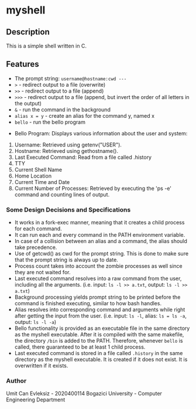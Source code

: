 # myshell

## Description

This is a simple shell written in C.

## Features

- The prompt string: `username@hostname:cwd ---`
- `>` - redirect output to a file (overwrite)
- `>>` - redirect output to a file (append)
- `>>>` - redirect output to a file (append, but invert the order of all letters in the output)
- `&` - run the command in the background
- `alias x = y` - create an alias for the command y, named x
- `bello` - run the bello program

* Bello Program: Displays various information about the user and system:

1.  Username: Retrieved using getenv("USER").
2.  Hostname: Retrieved using gethostname().
3.  Last Executed Command: Read from a file called .history
4.  TTY
5.  Current Shell Name
6.  Home Location
7.  Current Time and Date
8.  Current Number of Processes: Retrieved by executing the 'ps -e' command and counting lines of output.

### Some Design Decisions and Specifications

- It works in a fork-exec manner, meaning that it creates a child process for each command.
- It can run each and every command in the PATH environment variable.
- In case of a collision between an alias and a command, the alias should take precedence.
- Use of getcwd() as cwd for the prompt string. This is done to make sure that the prompt string is always up to date.
- Process count takes into account the zombie processes as well since they are not waited for.
- Last executed command resolves into a raw command from the user, including all the arguments. (i.e. input: `ls -l >> a.txt`, output: `ls -l >> a.txt`)
- Background processing yields prompt string to be printed before the command is finished executing, similar to how bash handles.
- Alias resolves into corresponding command and arguments while right after getting the input from the user. (i.e. input: `ls -l`, alias: `ls = ls -a`, output: `ls -l -a`)
- Bello functionality is provided as an executable file in the same directory as the myshell executable. After it is compiled with the same makefile, the directory `/bin` is added to the PATH. Therefore, whenever `bello` is called, there guaranteed to be at least 1 child process.
- Last executed command is stored in a file called `.history` in the same directory as the myshell executable. It is created if it does not exist. It is overwritten if it exists.

### Author

Umit Can Evleksiz - 2020400114
Bogazici University - Computer Engineering Department
